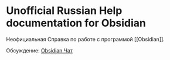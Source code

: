 # Unofficial Russian Help documentation for Obsidian

Неофициальная Справка по работе с программой [[Obsidian]].

Обсуждение: [Obsidian Чат](https://t.me/obsidian_z)